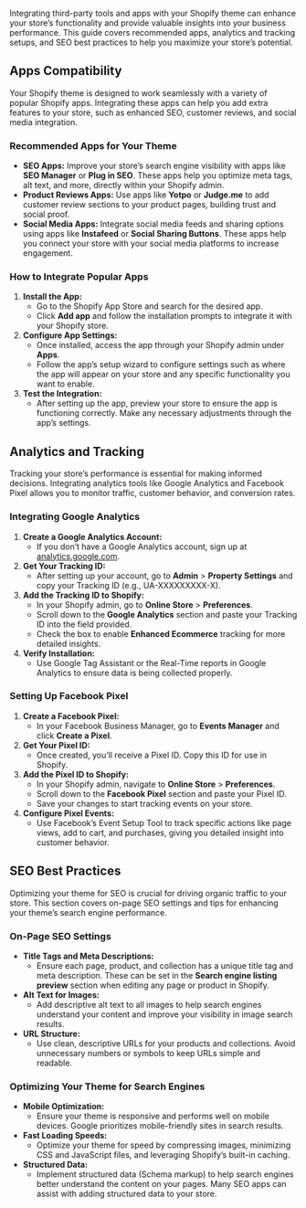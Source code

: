 Integrating third-party tools and apps with your Shopify theme can enhance your store’s functionality and provide valuable insights into your business performance. This guide covers recommended apps, analytics and tracking setups, and SEO best practices to help you maximize your store’s potential.

## Apps Compatibility

Your Shopify theme is designed to work seamlessly with a variety of popular Shopify apps. Integrating these apps can help you add extra features to your store, such as enhanced SEO, customer reviews, and social media integration.

### Recommended Apps for Your Theme

- **SEO Apps:** Improve your store’s search engine visibility with apps like **SEO Manager** or **Plug in SEO**. These apps help you optimize meta tags, alt text, and more, directly within your Shopify admin.
- **Product Reviews Apps:** Use apps like **Yotpo** or **Judge.me** to add customer review sections to your product pages, building trust and social proof.
- **Social Media Apps:** Integrate social media feeds and sharing options using apps like **Instafeed** or **Social Sharing Buttons**. These apps help you connect your store with your social media platforms to increase engagement.

### How to Integrate Popular Apps

1. **Install the App:**
   - Go to the Shopify App Store and search for the desired app.
   - Click **Add app** and follow the installation prompts to integrate it with your Shopify store.
2. **Configure App Settings:**
   - Once installed, access the app through your Shopify admin under **Apps**.
   - Follow the app’s setup wizard to configure settings such as where the app will appear on your store and any specific functionality you want to enable.
3. **Test the Integration:**
   - After setting up the app, preview your store to ensure the app is functioning correctly. Make any necessary adjustments through the app’s settings.

## Analytics and Tracking

Tracking your store’s performance is essential for making informed decisions. Integrating analytics tools like Google Analytics and Facebook Pixel allows you to monitor traffic, customer behavior, and conversion rates.

### Integrating Google Analytics

1. **Create a Google Analytics Account:**
   - If you don’t have a Google Analytics account, sign up at [analytics.google.com](https://analytics.google.com).
2. **Get Your Tracking ID:**
   - After setting up your account, go to **Admin** > **Property Settings** and copy your Tracking ID (e.g., UA-XXXXXXXXX-X).
3. **Add the Tracking ID to Shopify:**
   - In your Shopify admin, go to **Online Store** > **Preferences**.
   - Scroll down to the **Google Analytics** section and paste your Tracking ID into the field provided.
   - Check the box to enable **Enhanced Ecommerce** tracking for more detailed insights.
4. **Verify Installation:**
   - Use Google Tag Assistant or the Real-Time reports in Google Analytics to ensure data is being collected properly.

### Setting Up Facebook Pixel

1. **Create a Facebook Pixel:**
   - In your Facebook Business Manager, go to **Events Manager** and click **Create a Pixel**.
2. **Get Your Pixel ID:**
   - Once created, you’ll receive a Pixel ID. Copy this ID for use in Shopify.
3. **Add the Pixel ID to Shopify:**
   - In your Shopify admin, navigate to **Online Store** > **Preferences**.
   - Scroll down to the **Facebook Pixel** section and paste your Pixel ID.
   - Save your changes to start tracking events on your store.
4. **Configure Pixel Events:**
   - Use Facebook’s Event Setup Tool to track specific actions like page views, add to cart, and purchases, giving you detailed insight into customer behavior.

## SEO Best Practices

Optimizing your theme for SEO is crucial for driving organic traffic to your store. This section covers on-page SEO settings and tips for enhancing your theme’s search engine performance.

### On-Page SEO Settings

- **Title Tags and Meta Descriptions:**
  - Ensure each page, product, and collection has a unique title tag and meta description. These can be set in the **Search engine listing preview** section when editing any page or product in Shopify.
- **Alt Text for Images:**
  - Add descriptive alt text to all images to help search engines understand your content and improve your visibility in image search results.
- **URL Structure:**
  - Use clean, descriptive URLs for your products and collections. Avoid unnecessary numbers or symbols to keep URLs simple and readable.

### Optimizing Your Theme for Search Engines

- **Mobile Optimization:**
  - Ensure your theme is responsive and performs well on mobile devices. Google prioritizes mobile-friendly sites in search results.
- **Fast Loading Speeds:**
  - Optimize your theme for speed by compressing images, minimizing CSS and JavaScript files, and leveraging Shopify’s built-in caching.
- **Structured Data:**
  - Implement structured data (Schema markup) to help search engines better understand the content on your pages. Many SEO apps can assist with adding structured data to your store.
